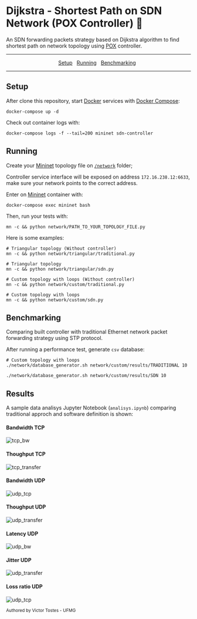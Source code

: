 # Dijkstra - Shortest Path on SDN Network (POX Controller) :postbox:

An SDN forwarding packets strategy based on Dijkstra algorithm to find shortest path on network topology using [POX](https://github.com/noxrepo/pox) controller. 

---

<p align="center">
  <a href="#setup">Setup</a>&nbsp;&nbsp;
  <a href="#running">Running</a>&nbsp;&nbsp;
  <a href="#benchmarking">Benchmarking</a>&nbsp;&nbsp;
</p>

---

## Setup

After clone this repository, start [Docker](https://www.docker.com/) services with [Docker Compose](https://docs.docker.com/compose/):

```ssh
docker-compose up -d
```

Check out container logs with:

```ssh
docker-compose logs -f --tail=200 mininet sdn-controller
```

## Running

Create your [Mininet](http://mininet.org) topology file on [`/network`](https://github.com/victortostes-hotmart/dijkstra-sdn/tree/main/network) folder;

Controller service interface will be exposed on address `172.16.238.12:6633`, make sure your network points to the correct address.

Enter on [Mininet](http://mininet.org) container with:

```ssh
docker-compose exec mininet bash
```

Then, run your tests with:

```ssh
mn -c && python network/PATH_TO_YOUR_TOPOLOGY_FILE.py
```

Here is some examples:

```ssh
# Triangular topology (Without controller)
mn -c && python network/triangular/traditional.py

# Triangular topology
mn -c && python network/triangular/sdn.py

# Custom topology with loops (Without controller)
mn -c && python network/custom/traditional.py

# Custom topology with loops
mn -c && python network/custom/sdn.py
```

## Benchmarking

Comparing built controller with traditional Ethernet network packet forwarding strategy using STP protocol.

After running a performance test, generate `csv` database:

```ssh
# Custom topology with loops
./network/database_generator.sh network/custom/results/TRADITIONAL 10

./network/database_generator.sh network/custom/results/SDN 10
```

## Results

A sample data analisys Jupyter Notebook (`analisys.ipynb`) comparing traditional approch and software definition is shown: 

#### Bandwidth TCP

![tcp_bw](doc/results_examples/tcp_bw.png)

#### Thoughput TCP

![tcp_transfer](doc/results_examples/tcp_transfer.png)

#### Bandwidth UDP

![udp_tcp](doc/results_examples/udp_bw.png)

#### Thoughput UDP

![udp_transfer](doc/results_examples/udp_transfer.png)

#### Latency UDP

![udp_bw](doc/results_examples/udp_latency.png)

#### Jitter UDP

![udp_transfer](doc/results_examples/udp_jitter.png)

#### Loss ratio UDP

![udp_tcp](doc/results_examples/udp_loss.png)

<sub>
Authored by Victor Tostes - UFMG
</sub>